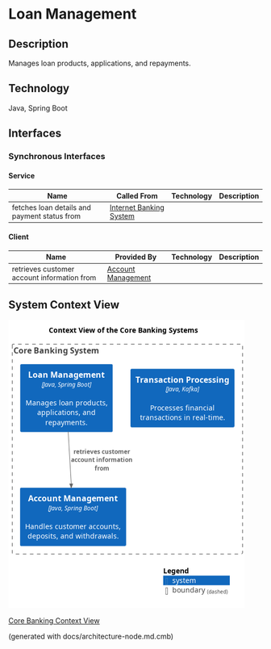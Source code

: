 # Loan Management
## Description
Manages loan products, applications, and repayments.

## Technology
Java, Spring Boot


## Interfaces

### Synchronous Interfaces

#### Service
| Name | Called From | Technology | Description |
|---|---|---|---|
| fetches loan details and payment status from | [Internet Banking System](../../mybank/digital-banking/internet-banking-system.md) |  |  |

#### Client
| Name | Provided By | Technology | Description |
|---|---|---|---|
| retrieves customer account information from | [Account Management](../../mybank/core-banking/account-management-system.md) |  |  |

## System Context View
![Context View of the Core Banking Systems](../../mybank/core-banking/context-view.png)

[Core Banking Context View](../../mybank/core-banking/context-view.md)


(generated with docs/architecture-node.md.cmb)
